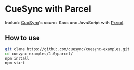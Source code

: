 # CueSync with Parcel

Include [CueSync](https://cuesync.github.io)'s source Sass and JavaScript with [Parcel](https://parceljs.org).

## How to use

```sh
git clone https://github.com/cuesync/cuesync-examples.git
cd cuesync-examples/1.0/parcel/
npm install
npm start
```
